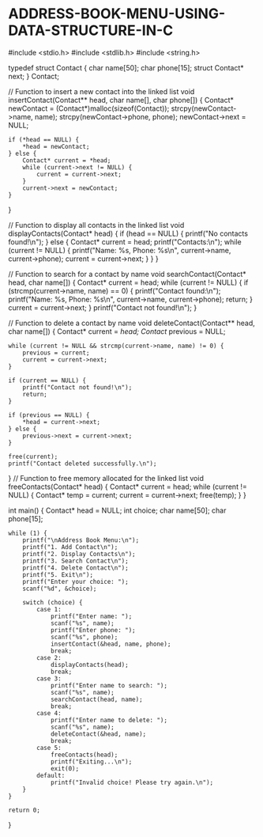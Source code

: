 # ADDRESS-BOOK-MENU-USING-DATA-STRUCTURE-IN-C
#include <stdio.h>
#include <stdlib.h>
#include <string.h>

typedef struct Contact {
    char name[50];
    char phone[15];
    struct Contact* next;
} Contact;

// Function to insert a new contact into the linked list
void insertContact(Contact** head, char name[], char phone[]) {
    Contact* newContact = (Contact*)malloc(sizeof(Contact));
    strcpy(newContact->name, name);
    strcpy(newContact->phone, phone);
    newContact->next = NULL;

    if (*head == NULL) {
        *head = newContact;
    } else {
        Contact* current = *head;
        while (current->next != NULL) {
            current = current->next;
        }
        current->next = newContact;
    }
}

// Function to display all contacts in the linked list
void displayContacts(Contact* head) {
    if (head == NULL) {
        printf("No contacts found!\n");
    } else {
        Contact* current = head;
        printf("Contacts:\n");
        while (current != NULL) {
            printf("Name: %s, Phone: %s\n", current->name, current->phone);
            current = current->next;
        }
    }
}

// Function to search for a contact by name
void searchContact(Contact* head, char name[]) {
    Contact* current = head;
    while (current != NULL) {
        if (strcmp(current->name, name) == 0) {
            printf("Contact found:\n");
            printf("Name: %s, Phone: %s\n", current->name, current->phone);
            return;
        }
        current = current->next;
    }
    printf("Contact not found!\n");
}

// Function to delete a contact by name
void deleteContact(Contact** head, char name[]) {
    Contact* current = *head;
    Contact* previous = NULL;

    while (current != NULL && strcmp(current->name, name) != 0) {
        previous = current;
        current = current->next;
    }

    if (current == NULL) {
        printf("Contact not found!\n");
        return;
    }

    if (previous == NULL) {
        *head = current->next;
    } else {
        previous->next = current->next;
    }

    free(current);
    printf("Contact deleted successfully.\n");
}
// Function to free memory allocated for the linked list
void freeContacts(Contact* head) {
    Contact* current = head;
    while (current != NULL) {
        Contact* temp = current;
        current = current->next;
        free(temp);
    }
}

int main() {
    Contact* head = NULL;
    int choice;
    char name[50];
    char phone[15];

    while (1) {
        printf("\nAddress Book Menu:\n");
        printf("1. Add Contact\n");
        printf("2. Display Contacts\n");
        printf("3. Search Contact\n");
        printf("4. Delete Contact\n");
        printf("5. Exit\n");
        printf("Enter your choice: ");
        scanf("%d", &choice);

        switch (choice) {
            case 1:
                printf("Enter name: ");
                scanf("%s", name);
                printf("Enter phone: ");
                scanf("%s", phone);
                insertContact(&head, name, phone);
                break;
            case 2:
                displayContacts(head);
                break;
            case 3:
                printf("Enter name to search: ");
                scanf("%s", name);
                searchContact(head, name);
                break;
            case 4:
                printf("Enter name to delete: ");
                scanf("%s", name);
                deleteContact(&head, name);
                break;
            case 5:
                freeContacts(head);
                printf("Exiting...\n");
                exit(0);
            default:
                printf("Invalid choice! Please try again.\n");
        }
    }

    return 0;
}






